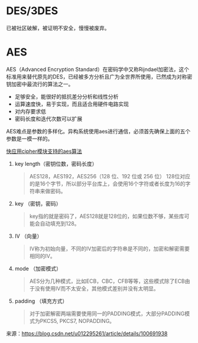   

# DES/3DES

已被社区破解，被证明不安全，慢慢被废弃。

# AES
AES（Advanced Encryption Standard）在密码学中又称Rijndael加密法，这个标准用来替代原先的DES，已经被多方分析且广为全世界所使用，已然成为对称密钥加密中最流行的算法之一。

- 足够安全，能很好的抵抗差分分析和线性分析
- 运算速度快，易于实现，而且适合用硬件电路实现
- 对内存要求低
- 密码长度和迭代次数可以扩展

AES难点是参数的多样化。异构系统使用aes进行通信，必须首先确保上面的五个参数是一模一样的。

[快应用cipher模块支持的aes算法](https://doc.quickapp.cn/features/system/cipher.html?h=aes#cipheraesobject-1060)


1. key length（密钥位数，密码长度）
    >AES128，AES192，AES256（128 位、192 位或 256 位）
128位对应的是16个字节，所以部分平台库上，会使用16个字符或者长度为16的字符串来做密码。
2. key （密钥，密码）
    >key指的就是密码了，AES128就是128位的，如果位数不够，某些库可能会自动填充到128。
3. IV （向量）
    >IV称为初始向量，不同的IV加密后的字符串是不同的，加密和解密需要相同的IV。
4. mode （加密模式）
    >AES分为几种模式，比如ECB，CBC，CFB等等，这些模式除了ECB由于没有使用IV而不太安全，其他模式差别并没有太明显。
5. padding （填充方式）
    >对于加密解密两端需要使用同一的PADDING模式，大部分PADDING模式为PKCS5, PKCS7, NOPADDING。

来源：https://blog.csdn.net/u012295261/article/details/100691938
